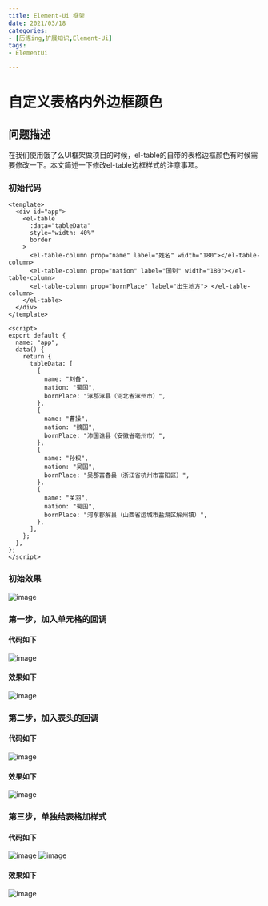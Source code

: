 ```yaml
---
title: Element-Ui 框架
date: 2021/03/18
categories:
- [历练ing,扩展知识,Element-Ui]
tags:
- ElementUi

---
```


# 自定义表格内外边框颜色

## 问题描述

在我们使用饿了么UI框架做项目的时候，el-table的自带的表格边框颜色有时候需要修改一下。本文简述一下修改el-table边框样式的注意事项。

### 初始代码

```vue
<template>
  <div id="app">
    <el-table 
      :data="tableData" 
      style="width: 40%" 
      border
    >
      <el-table-column prop="name" label="姓名" width="180"></el-table-column>
      <el-table-column prop="nation" label="国别" width="180"></el-table-column>
      <el-table-column prop="bornPlace" label="出生地方"> </el-table-column>
    </el-table>
  </div>
</template>

<script>
export default {
  name: "app",
  data() {
    return {
      tableData: [
        {
          name: "刘备",
          nation: "蜀国",
          bornPlace: "涿郡涿县（河北省涿州市）",
        },
        {
          name: "曹操",
          nation: "魏国",
          bornPlace: "沛国谯县（安徽省亳州市）",
        },
        {
          name: "孙权",
          nation: "吴国",
          bornPlace: "吴郡富春县（浙江省杭州市富阳区）",
        },
        {
          name: "关羽",
          nation: "蜀国",
          bornPlace: "河东郡解县（山西省运城市盐湖区解州镇）",
        },
      ],
    };
  },
};
</script>
```

### 初始效果

![image](https://image-static.segmentfault.com/116/486/1164868583-600e6388628a4)

### 第一步，加入单元格的回调

#### 代码如下

![image](https://image-static.segmentfault.com/393/733/3937331683-600e642992093)

#### 效果如下

![image](https://image-static.segmentfault.com/384/833/3848336474-600e64951e0a1)

### 第二步，加入表头的回调

#### 代码如下

![image](https://image-static.segmentfault.com/364/434/364434355-600e654c78c83)

#### 效果如下

![image](https://image-static.segmentfault.com/248/389/2483891796-600e65a2a71b7)

### 第三步，单独给表格加样式

#### 代码如下

![image](https://image-static.segmentfault.com/200/720/200720399-600e67f13b8ef)
![image](https://image-static.segmentfault.com/405/061/4050614932-600e67c3c88e5)

#### 效果如下

![image](https://image-static.segmentfault.com/179/167/1791671657-600e681be28ab)